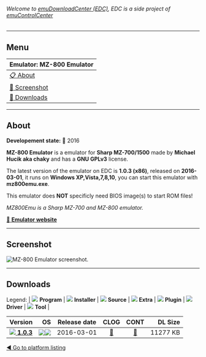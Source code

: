 ###### Welcome to [emuDownloadCenter (EDC)](https://github.com/PhoenixInteractiveNL/emuDownloadCenter/wiki/), EDC is a side project of [emuControlCenter](https://github.com/PhoenixInteractiveNL/emuControlCenter/wiki/)
***
## Menu
| **Emulator: MZ-800 Emulator** |
|:---------|
| [:clipboard: About](#about) |
| [:sunrise: Screenshot](#screenshot) |
| [:floppy_disk: Downloads](#downloads) |
***
## About
**Developement state:** :large_blue_circle: 2016

**MZ-800 Emulator** is a emulator for **Sharp MZ-700/1500** made by **Michael Hucik aka chaky** and has a **GNU GPLv3** license.

The latest version of the emulator on EDC is **1.0.3 (x86)**, released on **2016-03-01**, it runs on **Windows XP,Vista,7,8,10**, you can start this emulator with **mz800emu.exe**.

This emulator does **NOT** specificly need BIOS image(s) to start ROM files!

_MZ800Emu is a Sharp MZ-700 and MZ-800 emulator._

[:link: **Emulator website**](http://sourceforge.net/projects/mz800emu/)
***
## Screenshot
![](https://raw.githubusercontent.com/PhoenixInteractiveNL/emuDownloadCenter/master/hooks/mz800emu/emulator_screen_01.jpg "MZ-800 Emulator screenshot.")
***
## Downloads
Legend: | 
![](https://raw.githubusercontent.com/wiki/PhoenixInteractiveNL/emuDownloadCenter/images_misc/icon_program_24.png) **Program** | 
![](https://raw.githubusercontent.com/wiki/PhoenixInteractiveNL/emuDownloadCenter/images_misc/icon_installer_24.png) **Installer** | 
![](https://raw.githubusercontent.com/wiki/PhoenixInteractiveNL/emuDownloadCenter/images_misc/icon_source_code_24.png) **Source** | 
![](https://raw.githubusercontent.com/wiki/PhoenixInteractiveNL/emuDownloadCenter/images_misc/icon_extra_24.png) **Extra** | 
![](https://raw.githubusercontent.com/wiki/PhoenixInteractiveNL/emuDownloadCenter/images_misc/icon_plugin_24.png) **Plugin** | 
![](https://raw.githubusercontent.com/wiki/PhoenixInteractiveNL/emuDownloadCenter/images_misc/icon_driver_24.png) **Driver** | 
![](https://raw.githubusercontent.com/wiki/PhoenixInteractiveNL/emuDownloadCenter/images_misc/icon_tool_24.png) **Tool** | 
 
| Version | OS | Release date | CLOG | CONT | DL Size |
|:--------|---:|:------------:|:----:|:----:|--------:|
| [![](https://raw.githubusercontent.com/wiki/PhoenixInteractiveNL/emuDownloadCenter/images_misc/icon_program_24.png) **1.0.3**](https://github.com/PhoenixInteractiveNL/edc-repo0004/raw/master/mz800emu/1.0.3.7z) | ![](https://raw.githubusercontent.com/wiki/PhoenixInteractiveNL/emuDownloadCenter/images_misc/logo_windows_24.png)![](https://raw.githubusercontent.com/wiki/PhoenixInteractiveNL/emuDownloadCenter/images_misc/icon_32-bit_24.png) | 2016-03-01 | [:page_facing_up:](https://github.com/PhoenixInteractiveNL/edc-repo0004/blob/master/mz800emu/1.0.3_changelog.txt) | [:mag_right:](https://github.com/PhoenixInteractiveNL/edc-repo0004/blob/master/mz800emu/1.0.3_contents.txt) | 11277 KB |

[:arrow_backward: Go to platform listing](https://github.com/PhoenixInteractiveNL/emuDownloadCenter/wiki/EDC-Platform-List)
